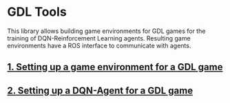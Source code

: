 # GDL Tools
This library allows building game environments for GDL games for the training of DQN-Reinforcement Learning agents. Resulting game environments have a ROS interface to communicate with agents. 
## [1. Setting up a game environment for a GDL game](doc/GAME_ENV_SETUP.md)
## [2. Setting up a DQN-Agent for a GDL game](doc/DQN_AGENT_SETUP.md)

